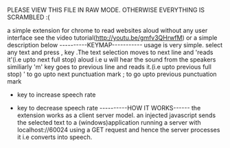 PLEASE VIEW THIS FILE IN RAW MODE. OTHERWISE EVERYTHING IS SCRAMBLED :(

a simple extension for chrome to read websites aloud without any user interface
see the video tutorial(http://youtu.be/gmfv3QHrwfM) or a simple description below
----------KEYMAP-----------
usage is very simple. select any text and press 
, key .The text selection moves to next line and 'reads it'(i.e upto next full stop)
aloud i.e u will hear the sound from the speakers
similiarly 'm' key goes to previous line and reads it.(i.e upto previous full stop)
' to go upto next punctuation mark
; to go upto previous punctuation mark
 + key to increase speech rate
 - key to decrease speech rate
 ----------HOW IT WORKS------
 the extension works as a client server model. an injected javascript sends the selected text to a 
 (windows)application 
running a server with localhost://60024 using a GET request and hence the server processes it i.e 
converts into speech. 
